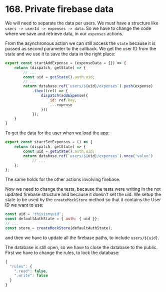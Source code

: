 # 168. Private firebase data

We will need to separate the data per users.
We must have a structure like `users -> userId -> expenses -> data`.
So we have to change the code where we save and retrieve data, in our `expenses` actions.

From the asynchronous action we can still access the `state` because it is passed as second parameter to the callback. We get the user ID from the state and we use it to save the data in the right place:
```javascript
export const startAddExpense = (expenseData = {}) => {
    return (dispatch, getState) => {
        // ...
        const uid = getState().auth.uid;
        // ...
        return database.ref(`users/${uid}/expenses`).push(expense)
            .then((ref) => {
                dispatch(addExpense({
                    id: ref.key,
                    ...expense
                }))
            });
    }
}
```

To get the data for the user when we load the app:
```javascript
export const startSetExpenses = () => {
    return (dispatch, getState) => {
        const uid = getState().auth.uid;
        return database.ref(`users/${uid}/expenses`).once('value')
            // ...
    };
};
```

The same holds for the other actions involving firebase.

Now we need to change the tests, because the tests were writing in the not updated firebase structure and because it doesn't set the uid.
We setup the state to be used by the `createMockStore` method so that it contains the User ID we want to use:
```javascript
const uid = 'thisismyuid';
const defaultAuthState = { auth: { uid }};
// ...
const store = createMockStore(defaultAuthState);
```
and then we have to update all the firebase paths, to include `users/${uid}`.

The database is still open, so we have to close the database to the public.
First we have to change the rules, to lock the database:
```javascript
{
  "rules": {
    ".read": false,
    ".write": false
  }
}
```